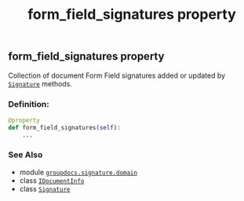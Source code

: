 ﻿---
title: form_field_signatures property
second_title: GroupDocs.Signature for Python via .NET API References
description: 
type: docs
url: /python-net/groupdocs.signature.domain/idocumentinfo/form_field_signatures/
is_root: false
weight: 70
---

## form_field_signatures property


Collection of document Form Field signatures added or updated by [`Signature`](/signature/python-net/groupdocs.signature/signature) methods.
### Definition:
```python
@property
def form_field_signatures(self):
    ...
```

### See Also
* module [`groupdocs.signature.domain`](../../)
* class [`IDocumentInfo`](/signature/python-net/groupdocs.signature.domain/idocumentinfo)
* class [`Signature`](/signature/python-net/groupdocs.signature/signature)
